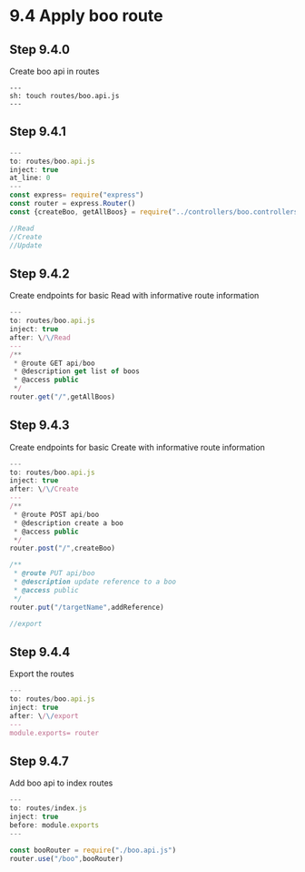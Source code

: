 # 9.4 Apply boo route

## Step 9.4.0

Create boo api in routes

```shell
---
sh: touch routes/boo.api.js
---
```

## Step 9.4.1

```javascript
---
to: routes/boo.api.js
inject: true
at_line: 0
---
const express= require("express")
const router = express.Router()
const {createBoo, getAllBoos} = require("../controllers/boo.controllers.js")

//Read
//Create
//Update
```

## Step 9.4.2

Create endpoints for basic Read with informative route information

```javascript
---
to: routes/boo.api.js
inject: true
after: \/\/Read
---
/**
 * @route GET api/boo
 * @description get list of boos
 * @access public
 */
router.get("/",getAllBoos)
```

## Step 9.4.3

Create endpoints for basic Create with informative route information

```javascript
---
to: routes/boo.api.js
inject: true
after: \/\/Create
---
/**
 * @route POST api/boo
 * @description create a boo
 * @access public
 */
router.post("/",createBoo)

/**
 * @route PUT api/boo
 * @description update reference to a boo
 * @access public
 */
router.put("/targetName",addReference)

//export
```

## Step 9.4.4

Export the routes

```javascript
---
to: routes/boo.api.js
inject: true
after: \/\/export
---
module.exports= router
```

## Step 9.4.7

Add boo api to index routes

```javascript
---
to: routes/index.js
inject: true
before: module.exports
---

const booRouter = require("./boo.api.js")
router.use("/boo",booRouter)
```
